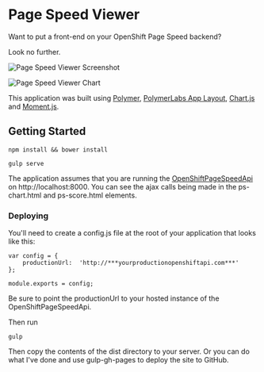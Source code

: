 # Page Speed Viewer

Want to put a front-end on your OpenShift Page Speed backend?

Look no further.

![Page Speed Viewer Screenshot](https://cloud.githubusercontent.com/assets/330256/11816907/90674ff4-a320-11e5-8668-25914f0320f2.png)

![Page Speed Viewer Chart](https://cloud.githubusercontent.com/assets/330256/11817256/233d9a62-a322-11e5-8005-d1560af2dd83.png)

This application was built using [Polymer](https://www.polymer-project.org/1.0/), [PolymerLabs App Layout](https://github.com/PolymerLabs/app-layout), [Chart.js](http://www.chartjs.org/) and [Moment.js](http://momentjs.com/).

## Getting Started
    npm install && bower install

    gulp serve

The application assumes that you are running the [OpenShiftPageSpeedApi](https://github.com/kylebuch8/OpenShiftPageSpeedApi) on http://localhost:8000. You can see the ajax calls being made in the ps-chart.html and ps-score.html elements.

### Deploying
You'll need to create a config.js file at the root of your application that looks like this:

    var config = {
        productionUrl:  'http://***yourproductionopenshiftapi.com***'
    };

    module.exports = config;

Be sure to point the productionUrl to your hosted instance of the OpenShiftPageSpeedApi.

Then run

    gulp

Then copy the contents of the dist directory to your server. Or you can do what I've done and use gulp-gh-pages to deploy the site to GitHub.
